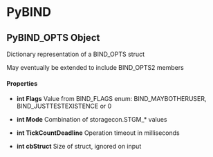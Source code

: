 # PyBIND

## PyBIND_OPTS Object

Dictionary representation of a BIND_OPTS struct 

May eventually be extended to include BIND_OPTS2 members

#### Properties

  -  __int Flags__ 
    Value from BIND_FLAGS enum: BIND_MAYBOTHERUSER, BIND_JUSTTESTEXISTENCE or 0

  -  __int Mode__ 
    Combination of storagecon.STGM_* values

  -  __int TickCountDeadline__ 
    Operation timeout in milliseconds

  -  __int cbStruct__ 
    Size of struct, ignored on input